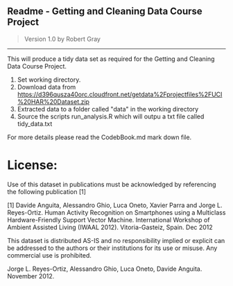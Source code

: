 ## Readme - Getting and Cleaning Data Course Project

>Version 1.0
>by Robert Gray

---
This will produce a tidy data set as required for the Getting and Cleaning Data Course Project.

1. Set working directory.                                                                                            
2. Download data from https://d396qusza40orc.cloudfront.net/getdata%2Fprojectfiles%2FUCI%20HAR%20Dataset.zip         
3. Extracted data to a folder called "data" in the working directory
4. Source the scripts run_analysis.R which will outpu a txt file called tidy_data.txt

For more details please read the CodebBook.md mark down file.

License:
========
Use of this dataset in publications must be acknowledged by referencing the following publication [1] 

[1] Davide Anguita, Alessandro Ghio, Luca Oneto, Xavier Parra and Jorge L. Reyes-Ortiz. Human Activity Recognition on Smartphones using a Multiclass Hardware-Friendly Support Vector Machine. International Workshop of Ambient Assisted Living (IWAAL 2012). Vitoria-Gasteiz, Spain. Dec 2012

This dataset is distributed AS-IS and no responsibility implied or explicit can be addressed to the authors or their institutions for its use or misuse. Any commercial use is prohibited.

Jorge L. Reyes-Ortiz, Alessandro Ghio, Luca Oneto, Davide Anguita. November 2012.
